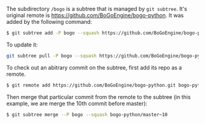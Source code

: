 The subdirectory `/bogo` is a subtree that is managed by `git subtree`. It's
original remote is https://github.com/BoGoEngine/bogo-python. It was added
by the following command:

```bash
$ git subtree add -P bogo --squash https://github.com/BoGoEngine/bogo-python.git master
```

To update it:

```bash
git subtree pull -P bogo --squash https://github.com/BoGoEngine/bogo-python.git master
```

To check out an abitrary commit on the subtree, first add its repo as a remote.

```bash
$ git remote add https://github.com/BoGoEngine/bogo-python.git bogo-python
```

Then merge that particular commit from the remote to the subtree (in this
example, we are merge the 10th commit before master):

```bash
$ git subtree merge --P bogo --squash bogo-python/master~10
```
